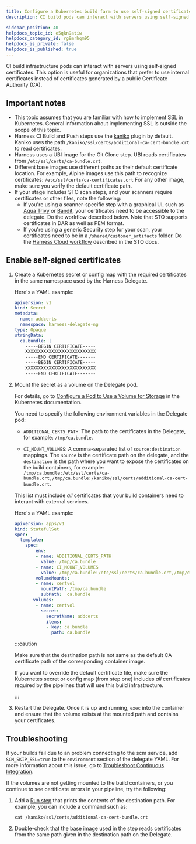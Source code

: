 ```yaml
---
title: Configure a Kubernetes build farm to use self-signed certificates
description: CI build pods can interact with servers using self-signed certificates.

sidebar_position: 40
helpdocs_topic_id: e5qkn9atiw
helpdocs_category_id: rg8mrhqm95
helpdocs_is_private: false
helpdocs_is_published: true
---
```


CI build infrastructure pods can interact with servers using self-signed certificates. This option is useful for organizations that prefer to use internal certificates instead of certificates generated by a public Certificate Authority (CA).

## Important notes

* This topic assumes that you are familiar with how to implement SSL in Kubernetes. General information about implementing SSL is outside the scope of this topic.
* Harness CI Build and Push steps use the [kaniko](https://github.com/GoogleContainerTools/kaniko) plugin by default. Kaniko uses the path `/kaniko/ssl/certs/additional-ca-cert-bundle.crt` to read certificates.
* Harness uses a UBI image for the Git Clone step. UBI reads certificates from `/etc/ssl/certs/ca-bundle.crt`.
* Different base images use different paths as their default certificate location. For example, Alpine images use this path to recognize certificates: `/etc/ssl/certs/ca-certificates.crt` For any other image, make sure you verify the default certificate path.
* If your stage includes STO scan steps, and your scanners require certificates or other files, note the following: 
  - If you're using a scanner-specific step with a graphical UI, such as [Aqua Trivy](/docs/security-testing-orchestration/sto-techref-category/aqua-trivy-scanner-reference) or [Bandit](/docs/security-testing-orchestration/sto-techref-category/bandit-scanner-reference), your certificates need to be accessible to the delegate. Do the workflow described below. Note that STO supports certificates in DAR as well as PEM format. 
  - If you're using a generic Security step for your scan, your certificates need to be in a `/shared/customer_artifacts` folder. Do the [Harness Cloud workflow](/docs/security-testing-orchestration/use-sto/set-up-sto-pipelines/add-artifacts-to-pipelines.md#harnes) described in the STO docs.

## Enable self-signed certificates

1. Create a Kubernetes secret or config map with the required certificates in the same namespace used by the Harness Delegate.

   Here's a YAML example:

   ```yaml
   apiVersion: v1  
   kind: Secret  
   metadata:  
     name: addcerts  
     namespace: harness-delegate-ng  
   type: Opaque  
   stringData:                             
     ca.bundle: |  
       -----BEGIN CERTIFICATE-----  
       XXXXXXXXXXXXXXXXXXXXXXXXXXX  
       -----END CERTIFICATE-------  
       -----BEGIN CERTIFICATE-----  
       XXXXXXXXXXXXXXXXXXXXXXXXXXX  
       -----END CERTIFICATE-------
   ```

2. Mount the secret as a volume on the Delegate pod.

   For details, go to [Configure a Pod to Use a Volume for Storage](https://kubernetes.io/docs/tasks/configure-pod-container/configure-volume-storage/) in the Kubernetes documentation.

   You need to specify the following environment variables in the Delegate pod:

   * `ADDITIONAL_CERTS_PATH`: The path to the certificates in the Delegate, for example: `/tmp/ca.bundle`.
   
   * `CI_MOUNT_VOLUMES`: A comma-separated list of `source:destination` mappings. The `source` is the certificate path on the delegate, and the `destination` is the path where you want to expose the certificates on the build containers, for example: `/tmp/ca.bundle:/etc/ssl/certs/ca-bundle.crt,/tmp/ca.bundle:/kaniko/ssl/certs/additional-ca-cert-bundle.crt`.
   
   This list must include *all* certificates that your build containers need to interact with external services.

   Here's a YAML example:

   ```yaml
   apiVersion: apps/v1  
   kind: StatefulSet  
   spec:  
     template:  
       spec:  
           env:  
           - name: ADDITIONAL_CERTS_PATH  
             value: /tmp/ca.bundle  
           - name: CI_MOUNT_VOLUMES  
             value: /tmp/ca.bundle:/etc/ssl/certs/ca-bundle.crt,/tmp/ca.bundle:/kaniko/ssl/certs/additional-ca-cert-bundle.crt  
           volumeMounts:  
           - name: certvol  
             mountPath: /tmp/ca.bundle  
             subPath:  ca.bundle 
          volumes:  
           - name: certvol  
             secret:  
               secretName: addcerts  
               items:  
               - key: ca.bundle  
                 path: ca.bundle
   ```

   :::caution

   Make sure that the destination path is not same as the default CA certificate path of the corresponding container image.

   If you want to override the default certificate file, make sure the Kubernetes secret or config map (from step one) includes *all* certificates required by the pipelines that will use this build infrastructure.

   :::

3. Restart the Delegate. Once it is up and running, `exec` into the container and ensure that the volume exists at the mounted path and contains your certificates.

## Troubleshooting

If your builds fail due to an problem connecting to the scm service, add `SCM_SKIP_SSL=true` to the `environment` section of the delegate YAML. For more information about this issue, go to [Troubleshoot Continuous Integration](../../../troubleshoot/troubleshooting-ci.md).

If the volumes are not getting mounted to the build containers, or you continue to see certificate errors in your pipeline, try the following:

1. Add a [Run step](../../run-ci-scripts/run-a-script-in-a-ci-stage.md) that prints the contents of the destination path. For example, you can include a command such as:

   ```
   cat /kaniko/ssl/certs/additional-ca-cert-bundle.crt
   ```

2. Double-check that the base image used in the step reads certificates from the same path given in the destination path on the Delegate.
